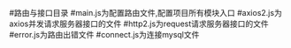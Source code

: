 #路由与接口目录
#main.js为配置路由文件,配置项目所有模块入口
#axios2.js为axios并发请求服务器接口的文件
#http2.js为request请求服务器接口的文件
#error.js为路由出错文件
#connect.js为连接mysql文件